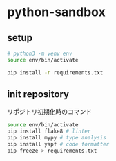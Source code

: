 # python-sandbox
## setup

```sh
# python3 -m venv env
source env/bin/activate
```

```sh
pip install -r requirements.txt
```

## init repository

リポジトリ初期化時のコマンド

```sh
source env/bin/activate
pip install flake8 # linter
pip install mypy # type analysis
pip install yapf # code formatter
pip freeze > requirements.txt
```
